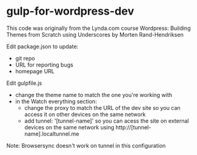 # gulp-for-wordpress-dev

This code was originally from the Lynda.com course Wordpress: Building Themes from Scratch using Underscores by Morten Rand-Hendriksen

Edit package.json to update:
* git repo
* URL for reporting bugs
* homepage URL

Edit gulpfile.js
* change the theme name to match the one you're working with
* in the Watch everything section:
    * change the proxy to match the URL of the dev site so you can access it on other devices on the same network
    * add tunnel: '[tunnel-name]' so you can acess the site on external devices on the same network using http://[tunnel-name].localtunnel.me

Note: Browsersync doesn't work on tunnel in this configuration
